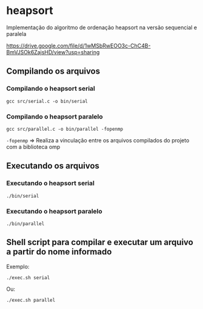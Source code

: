 # heapsort

Implementação do algoritmo de ordenação heapsort na versão sequencial e paralela

https://drive.google.com/file/d/1wMSbRwEOO3c-ChC4B-BmVJSOk6ZajsHD/view?usp=sharing

## Compilando os arquivos

### Compilando o heapsort serial

`gcc src/serial.c -o bin/serial`

### Compilando o heapsort paralelo

`gcc src/parallel.c -o bin/parallel -fopenmp`

`-fopenmp` => Realiza a vinculação entre os arquivos compilados do projeto com a biblioteca omp

## Executando os arquivos

### Executando o heapsort serial

`./bin/serial`

### Executando o heapsort paralelo

`./bin/parallel`

## Shell script para compilar e executar um arquivo a partir do nome informado

Exemplo:

`./exec.sh serial`

Ou:

`./exec.sh parallel`
